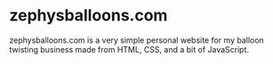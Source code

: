 # zephysballoons.com

zephysballoons.com is a very simple personal website for my balloon twisting business made from HTML, CSS, and a bit of JavaScript.
